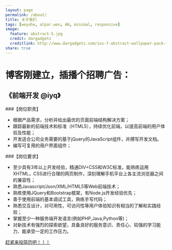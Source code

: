 ```yaml
---
layout: page
permalink: /about/
title: 关于我们
tags: [weyuhe, alpar.wen, AH, minimal, responsive]
image:
  feature: abstract-5.jpg
  credit: dargadgetz
  creditlink: http://www.dargadgetz.com/ios-7-abstract-wallpaper-pack-for-iphone-5-and-ipod-touch-retina/
share: true
---
```


# 博客刚建立，插播个招聘广告：

##  《前端开发 @iyq》

###【岗位职责】

* 根据产品需求，分析并给出最优的页面前端结构解决方案；
* 跟踪最新的前端技术和标准（HTML5），持续优化前端，以提高前端的用户体验及性能；
* 开发适合公司业务需要的基于jQuery的JavaScript组件，并撰写开发文档。
* 编写可复用的用户界面组件；

###【岗位要求】

* 至少具有3年以上开发经验，精通DIV+CSS和W3C标准，能熟练运用XHTML，CSS进行合理的网页制作，深刻理解手机平台上各主流浏览器之间的兼容性；
* 熟悉Javascript/Json/XML/HTML5等Web前端技术；
* 熟练使用JQuery和Bootstrap框架，有Node.js开发经验优先；
* 善于使用前端的基本调试工具，熟练手写代码；
* 熟悉交互设计，对可用性，可访问性等用户体验知识有相当的了解和实践经验；
* 掌握至少一种服务端开发语言(例如PHP,Java,Python等)；
* 对新技术有强烈的探索欲望，具备良好的服务意识、责任心、较强的学习能力、能承受一定的工作压力。

<div markdown="0"><a href="http://www.lagou.com/jobs/38038.html" target="_blank" class="btn btn-info">赶紧来投简历吧！！！</a></div>
<!--div markdown="0"><a href="{{ site.url }}/theme-setup" class="btn btn-info">赶紧来投简历吧！！！</a></div-->

[^1]: Example: *domain.com/category-name/post-title*
